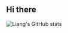 
## Hi there


![Liang's GitHub stats](https://github-readme-stats.vercel.app/api?username=Liangzhijun123&theme=transparent&show_icons=true)